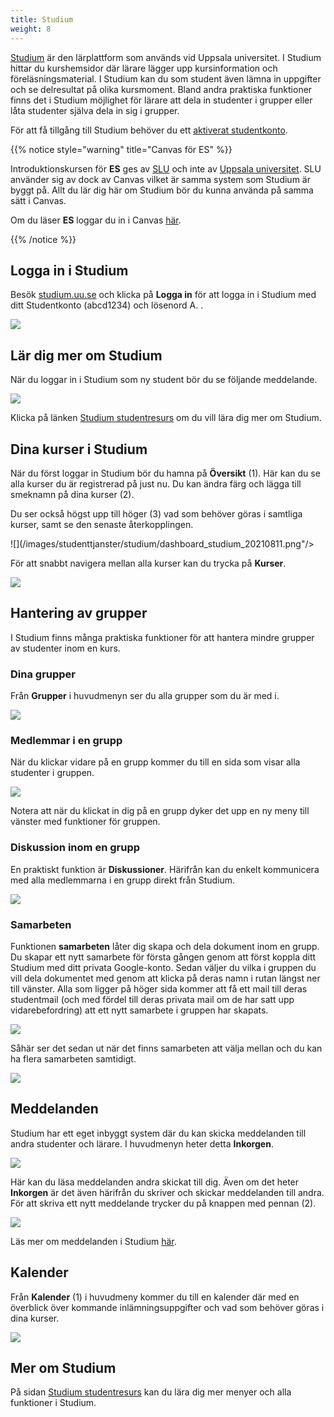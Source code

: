 ```yaml
---
title: Studium
weight: 8
---
```


[Studium][studium] är den lärplattform som används vid Uppsala universitet.
I Studium hittar du kurshemsidor där lärare lägger upp kursinformation och 
föreläsningsmaterial. I Studium kan du som student även  lämna in uppgifter och se
delresultat på olika kursmoment. Bland andra praktiska funktioner finns det i
Studium möjlighet för lärare att dela in studenter i grupper eller låta
studenter själva dela in sig i grupper.

För att få tillgång till Studium behöver du ett [aktiverat
studentkonto](../../preparation#studentkonto).


[studium]: http://studium.uu.se
[studentportalen]: https://studentportalen.uu.se
[lärplattform-uu]: https://mp.uu.se/sv/web/info/undervisa/e-larande/larplattform
[lärplattform-wp]: https://sv.wikipedia.org/wiki/L%C3%A4rplattform

{{% notice style="warning" title="Canvas för ES" %}}

Introduktionskursen för **ES** ges av [SLU][slu] och inte av [Uppsala universitet][uu].
SLU använder sig av dock av Canvas vilket är samma system som Studium är byggt
på. Allt du lär dig här om Studium bör du kunna använda på samma sätt i Canvas. 

Om du läser **ES** loggar du in i Canvas [här][slu-canvas].

[slu]: https://www.slu.se
[uu]: https://www.uu.se
[slu-canvas]: https://student.slu.se/studier/utbildningssystem/canvas-larplattform/canvas-login/

{{% /notice %}}


## Logga in i Studium

Besök [studium.uu.se][studium] och klicka på **Logga in** för att logga in i
Studium med ditt Studentkonto (abcd1234) och lösenord A. .

![](/images/studenttjanster/studium/studium-login.gif)

## Lär dig mer om Studium

När du loggar in i Studium som ny student bör du se följande meddelande.

![](/images/studenttjanster/studium/ny-i-studium.png)

Klicka på länken [Studium studentresurs][studentresurs] om du vill lära dig mer
om Studium.

[studentresurs]: https://uppsala.instructure.com/courses/16240

## Dina kurser i Studium

När du först loggar in Studium bör du hamna på **Översikt** (1). Här kan du se alla
kurser du är registrerad på just nu. Du kan ändra färg och lägga till
smeknamn på dina kurser (2).

Du ser också högst upp till höger (3) vad som behöver göras i samtliga kurser,
samt se den senaste återkopplingen.

![](/images/studenttjanster/studium/dashboard_studium_20210811.png"/>

För att snabbt navigera mellan alla kurser kan du trycka på **Kurser**.

![](/images/studenttjanster/studium/courses_studium_20210811.png)

## Hantering av grupper

I Studium finns många praktiska funktioner för att hantera mindre grupper av
studenter inom en kurs.

### Dina grupper

Från **Grupper** i huvudmenyn ser du alla grupper som du är med i. 

![](/images/studenttjanster/studium/groups_list.png)

### Medlemmar i en grupp

När du klickar vidare på en grupp kommer du till en sida som visar alla
studenter i gruppen. 

![](/images/studenttjanster/studium/groups_members.png)

Notera att när du klickat in dig på en grupp dyker det upp en ny meny till
vänster med funktioner för gruppen. 

### Diskussion inom en grupp

En praktiskt funktion är **Diskussioner**. Härifrån kan du enkelt kommunicera
med alla medlemmarna i en grupp direkt från Studium.

![](/images/studenttjanster/studium/groups_discussion.png)

### Samarbeten

Funktionen **samarbeten** låter dig skapa och dela dokument inom en grupp. 
Du skapar ett nytt samarbete för första gången genom att först koppla ditt
Studium med ditt privata Google-konto. Sedan väljer du vilka i gruppen du vill dela dokumentet med
genom att klicka på deras namn i rutan längst ner till vänster. Alla som ligger på höger sida
kommer att få ett mail till deras studentmail (och med fördel till deras privata mail om de har satt upp vidarebefordring)
att ett nytt samarbete i gruppen har skapats.

![](/images/studenttjanster/studium/groups_collaborate.png)

Såhär ser det sedan ut när det finns samarbeten att välja mellan
och du kan ha flera samarbeten samtidigt.

![](/images/studenttjanster/studium/groups_collaborate_list.png)

## Meddelanden

Studium har ett eget inbyggt system där du kan skicka meddelanden till andra
studenter och lärare. I huvudmenyn heter detta **Inkorgen**. 

![](/images/studenttjanster/studium/menu-inkorgen.png?width=222px)

Här kan du läsa meddelanden andra skickat till dig. Även om det heter
**Inkorgen** är det även härifrån du skriver och skickar meddelanden till andra.
För att skriva ett nytt meddelande trycker du på knappen med pennan (2).

![](/images/studenttjanster/studium/send-message-button.png?width=666px)

Läs mer om meddelanden i Studium [här][messages]. 

[messages]: https://uppsala.instructure.com/courses/16240/pages/globala-menyn-%7C-inkorg?module_item_id=46047


## Kalender

Från **Kalender** (1) i huvudmeny kommer du till en kalender där med en överblick över kommande 
inlämningsuppgifter och vad som behöver göras i dina kurser. 

![](/images/studenttjanster/studium/calendar_studium_20210811.png)


## Mer om Studium

På sidan [Studium studentresurs][studentresurs] kan du lära dig mer menyer och
alla funktioner i Studium.
